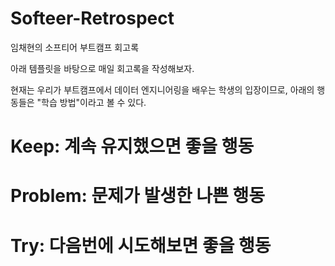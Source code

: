 # Softeer-Retrospect

임채현의 소프티어 부트캠프 회고록

아래 템플릿을 바탕으로 매일 회고록을 작성해보자.

현재는 우리가 부트캠프에서 데이터 엔지니어링을 배우는 학생의 입장이므로, 아래의 행동들은 "학습 방법"이라고 볼 수 있다.

# Keep: 계속 유지했으면 좋을 행동

# Problem: 문제가 발생한 나쁜 행동

# Try: 다음번에 시도해보면 좋을 행동
